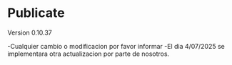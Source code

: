 # Publicate
Version 0.10.37

-Cualquier cambio o modificacion por favor informar
-El dia 4/07/2025 se implementara otra actualizacion por parte de nosotros.
